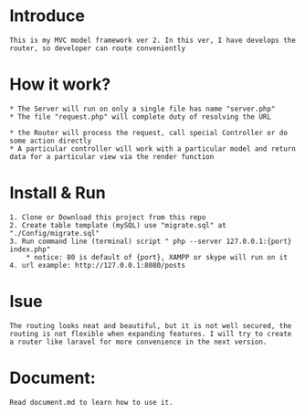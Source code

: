 # Introduce

    This is my MVC model framework ver 2. In this ver, I have develops the router, so developer can route conveniently


# How it work?
    * The Server will run on only a single file has name "server.php"
    * The file "request.php" will complete duty of resolving the URL

    * the Router will process the request, call special Controller or do some action directly
    * A particular controller will work with a particular model and return data for a particular view via the render function
# Install & Run
    1. Clone or Download this project from this repo
    2. Create table template (mySQL) use "migrate.sql" at "./Config/migrate.sql"
    3. Run command line (terminal) script " php --server 127.0.0.1:{port} index.php"
        * notice: 80 is default of {port}, XAMPP or skype will run on it
    4. url example: http://127.0.0.1:8080/posts
# Isue
    The routing looks neat and beautiful, but it is not well secured, the routing is not flexible when expanding features. I will try to create a router like laravel for more convenience in the next version.
# Document:
    Read document.md to learn how to use it.